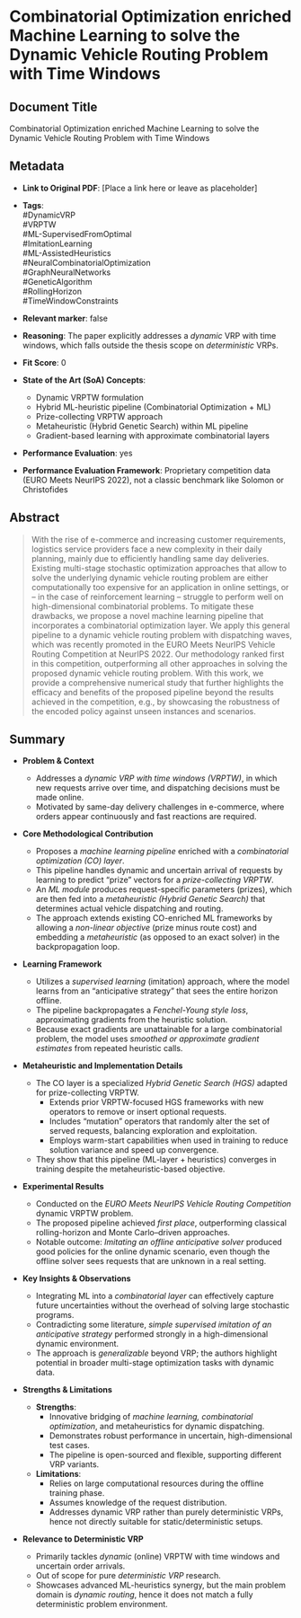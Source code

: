 # Combinatorial Optimization enriched Machine Learning to solve the Dynamic Vehicle Routing Problem with Time Windows

## Document Title
Combinatorial Optimization enriched Machine Learning to solve the Dynamic Vehicle Routing Problem with Time Windows

## Metadata
- **Link to Original PDF**: [Place a link here or leave as placeholder]
- **Tags**:  
  #DynamicVRP  
  #VRPTW  
  #ML-SupervisedFromOptimal  
  #ImitationLearning  
  #ML-AssistedHeuristics  
  #NeuralCombinatorialOptimization  
  #GraphNeuralNetworks  
  #GeneticAlgorithm  
  #RollingHorizon  
  #TimeWindowConstraints  

- **Relevant marker**: false
- **Reasoning**: The paper explicitly addresses a *dynamic* VRP with time windows, which falls outside the thesis scope on *deterministic* VRPs.
- **Fit Score**: 0
- **State of the Art (SoA) Concepts**:
  - Dynamic VRPTW formulation
  - Hybrid ML-heuristic pipeline (Combinatorial Optimization + ML)
  - Prize-collecting VRPTW approach
  - Metaheuristic (Hybrid Genetic Search) within ML pipeline
  - Gradient-based learning with approximate combinatorial layers
- **Performance Evaluation**: yes
- **Performance Evaluation Framework**: Proprietary competition data (EURO Meets NeurIPS 2022), not a classic benchmark like Solomon or Christofides

## Abstract
> With the rise of e-commerce and increasing customer requirements, logistics service providers face a new complexity in their daily planning, mainly due to efficiently handling same day deliveries. Existing multi-stage stochastic optimization approaches that allow to solve the underlying dynamic vehicle routing problem are either computationally too expensive for an application in online settings, or – in the case of reinforcement learning – struggle to perform well on high-dimensional combinatorial problems. To mitigate these drawbacks, we propose a novel machine learning pipeline that incorporates a combinatorial optimization layer. We apply this general pipeline to a dynamic vehicle routing problem with dispatching waves, which was recently promoted in the EURO Meets NeurIPS Vehicle Routing Competition at NeurIPS 2022. Our methodology ranked first in this competition, outperforming all other approaches in solving the proposed dynamic vehicle routing problem. With this work, we provide a comprehensive numerical study that further highlights the efficacy and benefits of the proposed pipeline beyond the results achieved in the competition, e.g., by showcasing the robustness of the encoded policy against unseen instances and scenarios.

## Summary

- **Problem & Context**  
  - Addresses a *dynamic VRP with time windows (VRPTW)*, in which new requests arrive over time, and dispatching decisions must be made online.  
  - Motivated by same-day delivery challenges in e-commerce, where orders appear continuously and fast reactions are required.

- **Core Methodological Contribution**  
  - Proposes a *machine learning pipeline* enriched with a *combinatorial optimization (CO) layer*.  
  - This pipeline handles dynamic and uncertain arrival of requests by learning to predict “prize” vectors for a *prize-collecting VRPTW*.  
  - An *ML module* produces request-specific parameters (prizes), which are then fed into a *metaheuristic (Hybrid Genetic Search)* that determines actual vehicle dispatching and routing.  
  - The approach extends existing CO-enriched ML frameworks by allowing a *non-linear objective* (prize minus route cost) and embedding a *metaheuristic* (as opposed to an exact solver) in the backpropagation loop.  

- **Learning Framework**  
  - Utilizes a *supervised learning* (imitation) approach, where the model learns from an “anticipative strategy” that sees the entire horizon offline.  
  - The pipeline backpropagates a *Fenchel-Young style loss*, approximating gradients from the heuristic solution.  
  - Because exact gradients are unattainable for a large combinatorial problem, the model uses *smoothed or approximate gradient estimates* from repeated heuristic calls.

- **Metaheuristic and Implementation Details**  
  - The CO layer is a specialized *Hybrid Genetic Search (HGS)* adapted for prize-collecting VRPTW.  
    - Extends prior VRPTW-focused HGS frameworks with new operators to remove or insert optional requests.  
    - Includes “mutation” operators that randomly alter the set of served requests, balancing exploration and exploitation.  
    - Employs warm-start capabilities when used in training to reduce solution variance and speed up convergence.  
  - They show that this pipeline (ML-layer + heuristics) converges in training despite the metaheuristic-based objective.

- **Experimental Results**  
  - Conducted on the *EURO Meets NeurIPS Vehicle Routing Competition* dynamic VRPTW problem.  
  - The proposed pipeline achieved *first place*, outperforming classical rolling-horizon and Monte Carlo–driven approaches.  
  - Notable outcome: *Imitating an offline anticipative solver* produced good policies for the online dynamic scenario, even though the offline solver sees requests that are unknown in a real setting.  

- **Key Insights & Observations**  
  - Integrating ML into a *combinatorial layer* can effectively capture future uncertainties without the overhead of solving large stochastic programs.  
  - Contradicting some literature, *simple supervised imitation of an anticipative strategy* performed strongly in a high-dimensional dynamic environment.  
  - The approach is *generalizable* beyond VRP; the authors highlight potential in broader multi-stage optimization tasks with dynamic data.

- **Strengths & Limitations**  
  - **Strengths**:  
    - Innovative bridging of *machine learning, combinatorial optimization*, and metaheuristics for dynamic dispatching.  
    - Demonstrates robust performance in uncertain, high-dimensional test cases.  
    - The pipeline is open-sourced and flexible, supporting different VRP variants.
  - **Limitations**:  
    - Relies on large computational resources during the offline training phase.  
    - Assumes knowledge of the request distribution.  
    - Addresses dynamic VRP rather than purely deterministic VRPs, hence not directly suitable for static/deterministic setups.

- **Relevance to Deterministic VRP**  
  - Primarily tackles *dynamic* (online) VRPTW with time windows and uncertain order arrivals.  
  - Out of scope for pure *deterministic VRP* research.  
  - Showcases advanced ML-heuristics synergy, but the main problem domain is *dynamic routing*, hence it does not match a fully deterministic problem environment.